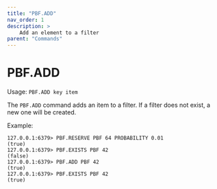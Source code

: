 ```yaml
---
title: "PBF.ADD"
nav_order: 1
description: >
    Add an element to a filter
parent: "Commands"
---
```


# PBF.ADD

Usage: `PBF.ADD key item`

The `PBF.ADD` command adds an item to a filter. If a filter does not exist, a new one will be created.

Example:
```
127.0.0.1:6379> PBF.RESERVE PBF 64 PROBABILITY 0.01
(true)
127.0.0.1:6379> PBF.EXISTS PBF 42
(false)
127.0.0.1:6379> PBF.ADD PBF 42
(true)
127.0.0.1:6379> PBF.EXISTS PBF 42
(true)
```